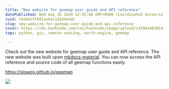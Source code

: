 ```yaml
---
title: "New website for geemap user guide and API reference"
datePublished: Wed Aug 26 2020 12:55:08 GMT+0000 (Coordinated Universal Time)
cuid: ckebds3f601auhes1dy6kexdc
slug: new-website-for-geemap-user-guide-and-api-reference
cover: https://cdn.hashnode.com/res/hashnode/image/upload/v1598446265431/ScbktOF2T.png
tags: python, gis, remote-sensing, earth-engine, geemap

---
```


Check out the new website for geemap user guide and API reference. The new website was  built upon  [mkdocs-material](https://squidfunk.github.io/mkdocs-material/). You can now access the API reference and source code of all geemap functions easily.  

https://giswqs.github.io/geemap

![](https://i.imgur.com/h8yYrni.gif)